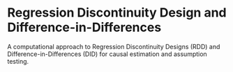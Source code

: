 # Regression Discontinuity Design and Difference-in-Differences

A computational approach to Regression Discontinuity Designs (RDD) and Difference-in-Differences (DID) for causal estimation and assumption testing.
